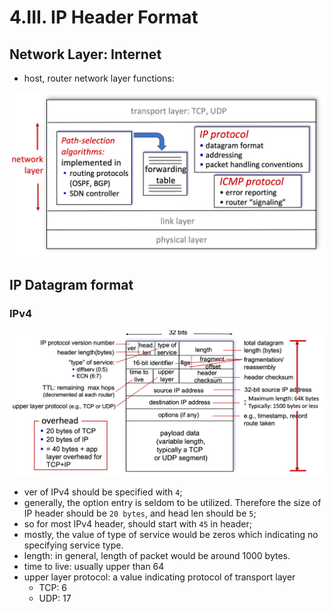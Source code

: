 # 4.III. IP Header Format

## Network Layer: Internet
* host, router network layer functions:
<img src="imgs/Network_layer_format.png">

## IP Datagram format

### IPv4
<img src="imgs/IP_Datagram_format.png">

* ver of IPv4 should be specified with `4`;
* generally, the option entry is seldom to be utilized. Therefore the size of IP header should be `20 bytes`, and head len should be `5`;
* so for most IPv4 header, should start with `45` in header;
* mostly, the value of type of service would be zeros which indicating no specifying service type.
* length: in general, length of packet would be around 1000 bytes.
* time to live: usually upper than 64
* upper layer protocol: a value indicating protocol of transport layer
    * TCP: 6
    * UDP: 17